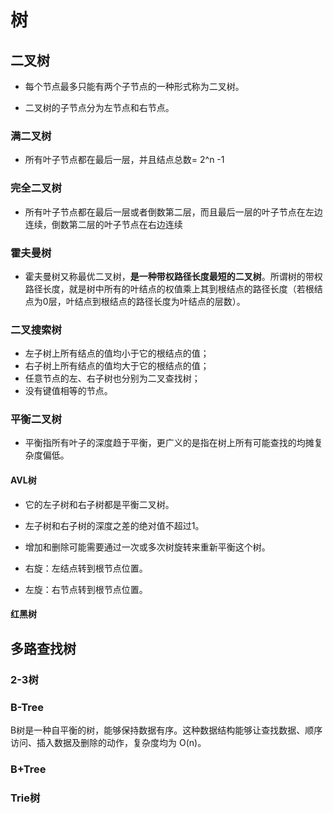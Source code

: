 # 树

## 二叉树

- 每个节点最多只能有两个子节点的一种形式称为二叉树。

- 二叉树的子节点分为左节点和右节点。

### 满二叉树

- 所有叶子节点都在最后一层，并且结点总数= 2^n -1

### 完全二叉树

- 所有叶子节点都在最后一层或者倒数第二层，而且最后一层的叶子节点在左边连续，倒数第二层的叶子节点在右边连续

### 霍夫曼树

- 霍夫曼树又称最优二叉树，**是一种带权路径长度最短的二叉树**。所谓树的带权路径长度，就是树中所有的叶结点的权值乘上其到根结点的路径长度（若根结点为0层，叶结点到根结点的路径长度为叶结点的层数）。

### 二叉搜索树

- 左子树上所有结点的值均小于它的根结点的值；
- 右子树上所有结点的值均大于它的根结点的值；
- 任意节点的左、右子树也分别为二叉查找树；
- 没有键值相等的节点。

### 平衡二叉树

- 平衡指所有叶子的深度趋于平衡，更广义的是指在树上所有可能查找的均摊复杂度偏低。

#### AVL树

- 它的左子树和右子树都是平衡二叉树。
- 左子树和右子树的深度之差的绝对值不超过1。
- 增加和删除可能需要通过一次或多次树旋转来重新平衡这个树。

- 右旋：左结点转到根节点位置。
- 左旋：右节点转到根节点位置。

#### 红黑树

## 多路查找树

### 2-3树

### B-Tree

B树是一种自平衡的树，能够保持数据有序。这种数据结构能够让查找数据、顺序访问、插入数据及删除的动作，复杂度均为 O(n)。

### B+Tree

### Trie树

### 